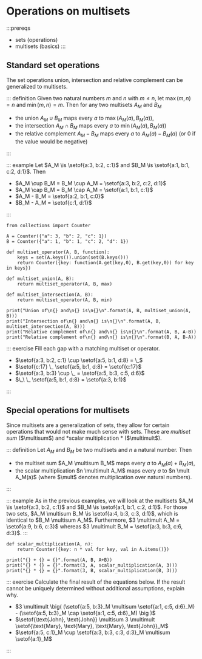 # Operations on multisets

:::prereqs
- sets (operations)
- multisets (basics)
:::

## Standard set operations

The set operations union, intersection and relative complement can be generalized to multisets.

::: definition
Given two natural numbers $m$ and $n$ with $m \leq n$, let $\max(m,n) = n$ and $\min(m,n) = m$.
Then for any two multisets $A_M$ and $B_M$

- the union $A_M \cup B_M$ maps every $a$ to $\max(A_M(a), B_M(a))$,
- the intersection $A_M \cap B_M$ maps every $a$ to $\min(A_M(a), B_M(a))$
- the relative complement $A_M - B_M$ maps every $a$ to $A_M(a) - B_M(a)$ (or $0$ if the value would be negative)

:::

::: example
Let $A_M \is \setof{a:3, b:2, c:1}$ and $B_M \is \setof{a:1, b:1, c:2, d:1}$.
Then

- $A_M \cup B_M = B_M \cup A_M = \setof{a:3, b:2, c:2, d:1}$
- $A_M \cap B_M = B_M \cap A_M = \setof{a:1, b:1, c:1}$
- $A_M - B_M = \setof{a:2, b:1, c:0}$
- $B_M - A_M = \setof{c:1, d:1}$
    
:::

``` jupyterpython
from collections import Counter

A = Counter({"a": 3, "b": 2, "c": 1})
B = Counter({"a": 1, "b": 1, "c": 2, "d": 1})

def multiset_operator(A, B, function):
    keys = set(A.keys()).union(set(B.keys()))
    return Counter({key: function(A.get(key,0), B.get(key,0)) for key in keys})

def multiset_union(A, B):
    return multiset_operator(A, B, max)

def multiset_intersection(A, B):
    return multiset_operator(A, B, min)

print("Union of\n{} and\n{} is\n{}\n".format(A, B, multiset_union(A, B)))
print("Intersection of\n{} and\n{} is\n{}\n".format(A, B, multiset_intersection(A, B)))
print("Relative complement of\n{} and\n{} is\n{}\n".format(A, B, A-B))
print("Relative complement of\n{} and\n{} is\n{}\n".format(B, A, B-A))
```

::: exercise
Fill each gap with a matching multiset or operator.


- $\setof{a:3, b:2, c:1} \cup \setof{a:5, b:1, d:8} = \_$
- $\setof{c:17} \_ \setof{a:5, b:1, d:8} = \setof{c:17}$
- $\setof{a:3, b:3} \cup \_ = \setof{a:5, b:3, c:5, d:6}$
- $\_\ \_ \setof{a:5, b:1, d:8} = \setof{a:3, b:1}$

:::

## Special operations for multisets

Since multisets are a generalization of sets, they allow for certain operations that would not make much sense with sets.
These are *multiset sum* ($\multisum$) and *scalar multiplication * ($\multimult$).

::: definition
Let $A_M$ and $B_M$ be two multisets and $n$ a natural number.
Then

- the multiset sum $A_M \multisum B_M$ maps every $a$ to $A_M(a) + B_M(a)$,
- the scalar multiplication $n \multimult A_M$ maps every $a$ to $n \mult A_M(a)$ (where $\mult$ denotes multiplication over natural numbers).
    
:::

::: example
As in the previous examples, we will look at the multisets $A_M \is \setof{a:3, b:2, c:1}$ and $B_M \is \setof{a:1, b:1, c:2, d:1}$.
For those two sets, $A_M \multisum B_M \is \setof{a:4, b:3, c:3, d:1}$, which is identical to $B_M \multisum A_M$.
Furthermore, $3 \multimult A_M = \setof{a:9, b:6, c:3}$ whereas $3 \multimult B_M = \setof{a:3, b:3, c:6, d:3}$.
:::

``` jupyterpython
def scalar_multiplication(A, n):
    return Counter({key: n * val for key, val in A.items()})

print("{} + {} = {}".format(A, B, A+B))
print("{} * {} = {}".format(3, A, scalar_multiplication(A, 3)))
print("{} * {} = {}".format(3, B, scalar_multiplication(B, 3)))
```

::: exercise
Calculate the final result of the equations below.
If the result cannot be uniquely determined without additional assumptions, explain why.


- $3 \multimult \big( (\setof{a:5, b:3}_M \multisum \setof{a:1, c:5, d:6}_M) - (\setof{a:5, b:3}_M \cap \setof{a:1, c:5, d:6}_M) \big )$
- $\setof{\text{John}, \text{John}} \multisum 3 \multimult \setof{\text{Mary}, \text{Mary}, \text{Mary}, \text{John}}_M$
- $\setof{a:5, c:1}_M \cup \setof{a:3, b:3, c:3, d:3}_M \multisum \setof{a:1}_M$

:::
